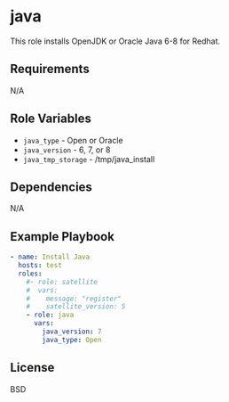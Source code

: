java
=========

This role installs OpenJDK or Oracle Java 6-8 for Redhat.

Requirements
------------

N/A

Role Variables
--------------

- `java_type` - Open or Oracle
- `java_version` - 6, 7, or 8
- `java_tmp_storage` - /tmp/java_install

Dependencies
------------

N/A

Example Playbook
----------------

```yaml
- name: Install Java
  hosts: test
  roles:
    #- role: satellite
    #  vars:
    #    message: "register"
    #    satellite_version: 5
    - role: java
      vars:
        java_version: 7
        java_type: Open

```

License
-------

BSD
